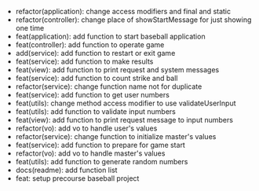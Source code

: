- refactor(application): change access modifiers and final and static
- refactor(controller): change place of showStartMessage for just showing one time
- feat(application): add function to start baseball application
- feat(controller): add function to operate game
- add(service): add function to restart or exit game
- feat(service): add function to make results
- feat(view): add function to print request and system messages
- feat(service): add function to count strike and ball
- refactor(service): change function name not for duplicate
- feat(service): add function to get user numbers
- feat(utils): change method access modifier to use validateUserInput
- feat(utils): add function to validate input numbers
- feat(view): add function to print request message to input numbers
- refactor(vo): add vo to handle user's values
- refactor(service): change function to initialize master's values
- feat(service): add function to prepare for game start
- refactor(vo): add vo to handle master's values
- feat(utils): add function to generate random numbers
- docs(readme): add function list
- feat: setup precourse baseball project
